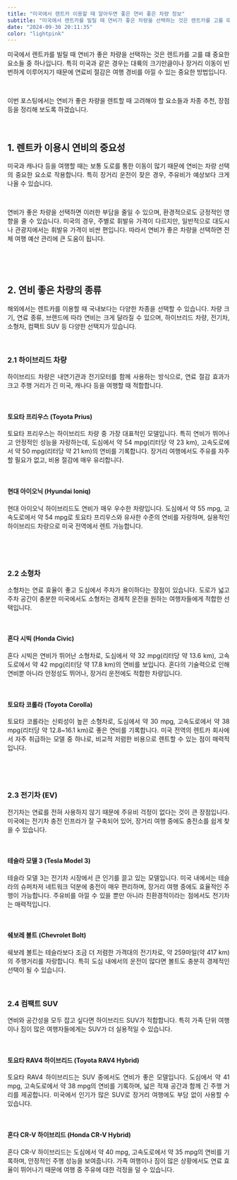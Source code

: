 ```yaml
---
title: "미국에서 렌트카 이용할 때 알아두면 좋은 연비 좋은 차량 정보"
subtitle: "미국에서 렌트카를 빌릴 때 연비가 좋은 차량을 선택하는 것은 렌트카를 고를 떄 중요한 요소들 중 하나입니다. 특히 미국과 같은 경우는 대륙의 크기만큼이나 장거리 이동이 빈번하게 이루어지기 때문에 연료비 절감은 여행 경비를 아낄 수 있는 중요한 방법입니다. 연비가 좋은 차량을 렌트할 때 고려해야 할 요소들과 차종 추천, 장점 등을 정리한 글입니다."
date: "2024-09-30 20:11:35"
color: "lightpink"
---
```




<p style="text-align: justify;" data-ke-size="size16">미국에서 렌트카를 빌릴 때 연비가 좋은 차량을 선택하는 것은 렌트카를 고를 떄 중요한 요소들 중 하나입니다. 특히 미국과 같은 경우는 대륙의 크기만큼이나 장거리 이동이 빈번하게 이루어지기 때문에 연료비 절감은 여행 경비를 아낄 수 있는 중요한 방법입니다.</p>
<p style="text-align: justify;" data-ke-size="size16">&nbsp;</p>
<p style="text-align: justify;" data-ke-size="size16">이번 포스팅에서는 연비가 좋은 차량을 렌트할 때 고려해야 할 요소들과 차종 추천, 장점 등을 정리해 보도록 하겠습니다.</p>
<p style="text-align: justify;" data-ke-size="size16">&nbsp;</p>
<h2 style="text-align: justify;" data-ke-size="size26"><b>1. 렌트카 이용시 연비의 중요성</b></h2>
<p style="text-align: justify;" data-ke-size="size16">미국과 캐나다 등을 여행할 때는 보통 도로를 통한 이동이 많기 때문에 연비는 차량 선택의 중요한 요소로 작용합니다. 특히 장거리 운전이 잦은 경우, 주유비가 예상보다 크게 나올 수 있습니다.</p>
<p style="text-align: justify;" data-ke-size="size16">&nbsp;</p>
<p style="text-align: justify;" data-ke-size="size16">연비가 좋은 차량을 선택하면 이러한 부담을 줄일 수 있으며, 환경적으로도 긍정적인 영향을 줄 수 있습니다. 미국의 경우, 주별로 휘발유 가격이 다르지만, 일반적으로 대도시나 관광지에서는 휘발유 가격이 비싼 편입니다. 따라서 연비가 좋은 차량을 선택하면 전체 여행 예산 관리에 큰 도움이 됩니다.</p>
<p style="text-align: justify;" data-ke-size="size16">&nbsp;</p>
<p style="text-align: justify;" data-ke-size="size16">&nbsp;</p>
<h2 style="text-align: justify;" data-ke-size="size26"><b>2. 연비 좋은 차량의 종류</b></h2>
<p style="text-align: justify;" data-ke-size="size16">해외에서는 렌트카를 이용할 때 국내보다는 다양한 차종을 선택할 수 있습니다. 차량 크기, 연료 종류, 브랜드에 따라 연비는 크게 달라질 수 있으며, 하이브리드 차량, 전기차, 소형차, 컴팩트 SUV 등 다양한 선택지가 있습니다.</p>
<p style="text-align: justify;" data-ke-size="size16">&nbsp;</p>
<h3 style="text-align: justify;" data-ke-size="size23"><b>2.1 하이브리드 차량</b></h3>
<p style="text-align: justify;" data-ke-size="size16">하이브리드 차량은 내연기관과 전기모터를 함께 사용하는 방식으로, 연료 절감 효과가 크고 주행 거리가 긴 미국, 캐나다 등을 여행할 때 적합합니다.</p>
<p style="text-align: justify;" data-ke-size="size16">&nbsp;</p>
<h4 style="text-align: justify;" data-ke-size="size20"><b> 토요타 프리우스 (Toyota Prius)</b></h4>
<p style="text-align: justify;" data-ke-size="size16">토요타 프리우스는 하이브리드 차량 중 가장 대표적인 모델입니다. 특히 연비가 뛰어나고 안정적인 성능을 자랑하는데, 도심에서 약 54 mpg(리터당 약 23 km), 고속도로에서 약 50 mpg(리터당 약 21 km)의 연비를 기록합니다. 장거리 여행에서도 주유를 자주 할 필요가 없고, 비용 절감에 매우 유리합니다.</p>
<p style="text-align: justify;" data-ke-size="size16">&nbsp;</p>
<h4 style="text-align: justify;" data-ke-size="size20"><b> 현대 아이오닉 (Hyundai Ioniq)</b></h4>
<p style="text-align: justify;" data-ke-size="size16">현대 아이오닉 하이브리드도 연비가 매우 우수한 차량입니다. 도심에서 약 55 mpg, 고속도로에서 약 54 mpg로 토요타 프리우스와 유사한 수준의 연비를 자랑하며, 실용적인 하이브리드 차량으로 미국 전역에서 렌트 가능합니다.</p>
<p style="text-align: justify;" data-ke-size="size16">&nbsp;</p>
<p style="text-align: justify;" data-ke-size="size16">&nbsp;</p>
<h3 style="text-align: justify;" data-ke-size="size23"><b>2.2 소형차</b></h3>
<p style="text-align: justify;" data-ke-size="size16">소형차는 연료 효율이 좋고 도심에서 주차가 용이하다는 장점이 있습니다. 도로가 넓고 주차 공간이 충분한 미국에서도 소형차는 경제적 운전을 원하는 여행자들에게 적합한 선택입니다.</p>
<p style="text-align: justify;" data-ke-size="size16">&nbsp;</p>
<h4 style="text-align: justify;" data-ke-size="size20"><b> 혼다 시빅 (Honda Civic)</b></h4>
<p style="text-align: justify;" data-ke-size="size16">혼다 시빅은 연비가 뛰어난 소형차로, 도심에서 약 32 mpg(리터당 약 13.6 km), 고속도로에서 약 42 mpg(리터당 약 17.8 km)의 연비를 보입니다. 혼다의 기술력으로 인해 연비뿐 아니라 안정성도 뛰어나, 장거리 운전에도 적합한 차량입니다.</p>
<p style="text-align: justify;" data-ke-size="size16">&nbsp;</p>
<h4 style="text-align: justify;" data-ke-size="size20"><b> 토요타 코롤라 (Toyota Corolla)</b></h4>
<p style="text-align: justify;" data-ke-size="size16">토요타 코롤라는 신뢰성이 높은 소형차로, 도심에서 약 30 mpg, 고속도로에서 약 38 mpg(리터당 약 12.8~16.1 km)로 좋은 연비를 기록합니다. 미국 전역의 렌트카 회사에서 자주 취급하는 모델 중 하나로, 비교적 저렴한 비용으로 렌트할 수 있는 점이 매력적입니다.</p>
<p style="text-align: justify;" data-ke-size="size16">&nbsp;</p>
<p style="text-align: justify;" data-ke-size="size16">&nbsp;</p>
<h3 style="text-align: justify;" data-ke-size="size23"><b>2.3 전기차 (EV)</b></h3>
<p style="text-align: justify;" data-ke-size="size16">전기차는 연료를 전혀 사용하지 않기 때문에 주유비 걱정이 없다는 것이 큰 장점입니다. 미국에는 전기차 충전 인프라가 잘 구축되어 있어, 장거리 여행 중에도 충전소를 쉽게 찾을 수 있습니다.</p>
<p style="text-align: justify;" data-ke-size="size16">&nbsp;</p>
<h4 style="text-align: justify;" data-ke-size="size20"><b> 테슬라 모델 3 (Tesla Model 3)</b></h4>
<p style="text-align: justify;" data-ke-size="size16">테슬라 모델 3는 전기차 시장에서 큰 인기를 끌고 있는 모델입니다. 미국 내에서는 테슬라의 슈퍼차저 네트워크 덕분에 충전이 매우 편리하며, 장거리 여행 중에도 효율적인 주행이 가능합니다. 주유비를 아낄 수 있을 뿐만 아니라 친환경적이라는 점에서도 전기차는 매력적입니다.</p>
<p style="text-align: justify;" data-ke-size="size16">&nbsp;</p>
<h4 style="text-align: justify;" data-ke-size="size20"><b> 쉐보레 볼트 (Chevrolet Bolt)</b></h4>
<p style="text-align: justify;" data-ke-size="size16">쉐보레 볼트는 테슬라보다 조금 더 저렴한 가격대의 전기차로, 약 259마일(약 417 km)의 주행거리를 자랑합니다. 특히 도심 내에서의 운전이 많다면 볼트도 충분히 경제적인 선택이 될 수 있습니다.</p>
<p style="text-align: justify;" data-ke-size="size16">&nbsp;</p>
<h3 style="text-align: justify;" data-ke-size="size23"><b>2.4 컴팩트 SUV</b></h3>
<p style="text-align: justify;" data-ke-size="size16">연비와 공간성을 모두 잡고 싶다면 하이브리드 SUV가 적합합니다. 특히 가족 단위 여행이나 짐이 많은 여행자들에게는 SUV가 더 실용적일 수 있습니다.</p>
<p style="text-align: justify;" data-ke-size="size16">&nbsp;</p>
<h4 style="text-align: justify;" data-ke-size="size20"><b><span style="letter-spacing: 0px;">토요타 RAV4 하이브리드 (Toyota RAV4 Hybrid)</span></b></h4>
<p style="text-align: justify;" data-ke-size="size16">토요타 RAV4 하이브리드는 SUV 중에서도 연비가 좋은 모델입니다. 도심에서 약 41 mpg, 고속도로에서 약 38 mpg의 연비를 기록하며, 넓은 적재 공간과 함께 긴 주행 거리를 제공합니다. 미국에서 인기가 많은 SUV로 장거리 여행에도 부담 없이 사용할 수 있습니다.</p>
<p style="text-align: justify;" data-ke-size="size16">&nbsp;</p>
<h4 style="text-align: justify;" data-ke-size="size20"><b><span style="letter-spacing: 0px;">혼다 CR-V 하이브리드 (Honda CR-V Hybrid)</span></b></h4>
<p style="text-align: justify;" data-ke-size="size16">혼다 CR-V 하이브리드는 도심에서 약 40 mpg, 고속도로에서 약 35 mpg의 연비를 기록하며, 안정적인 주행 성능을 보여줍니다. 가족 여행이나 짐이 많은 상황에서도 연료 효율이 뛰어나기 때문에 여행 중 주유에 대한 걱정을 덜 수 있습니다.</p>
<p style="text-align: justify;" data-ke-size="size16">&nbsp;</p>